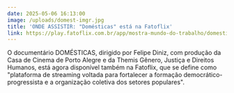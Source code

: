 ```yaml
---
date: 2025-05-06 16:13:00
image: /uploads/domest-imgr.jpg
title: 'ONDE ASSISTIR: "Domésticas" está na Fatoflix'
link: https://play.fatoflix.com.br/app/mostra-mundo-do-trabalho/domesticas
---
```

O documentário DOMÉSTICAS, dirigido por Felipe Diniz,  com produção da Casa de Cinema de Porto Alegre e da Themis Gênero, Justiça e Direitos Humanos, está agora disponível também na Fatoflix, que se define como "plataforma de streaming voltada para fortalecer a formação democrático-progressista e a organização coletiva dos setores populares".
